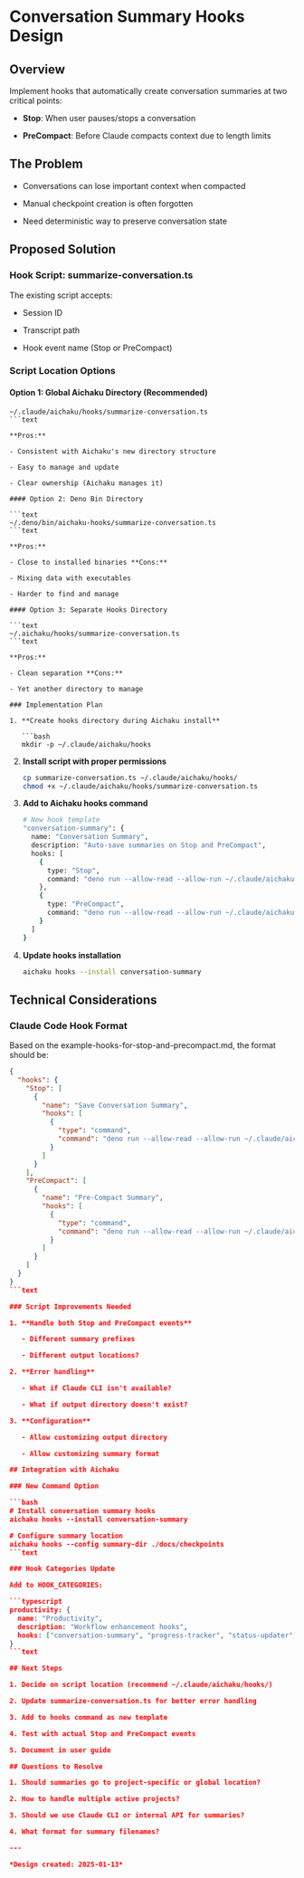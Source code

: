 # Conversation Summary Hooks Design

## Overview

Implement hooks that automatically create conversation summaries at two critical
points:

- **Stop**: When user pauses/stops a conversation

- **PreCompact**: Before Claude compacts context due to length limits

## The Problem

- Conversations can lose important context when compacted

- Manual checkpoint creation is often forgotten

- Need deterministic way to preserve conversation state

## Proposed Solution

### Hook Script: summarize-conversation.ts

The existing script accepts:

- Session ID

- Transcript path

- Hook event name (Stop or PreCompact)

### Script Location Options

#### Option 1: Global Aichaku Directory (Recommended)

````text
~/.claude/aichaku/hooks/summarize-conversation.ts
```text

**Pros:**

- Consistent with Aichaku's new directory structure

- Easy to manage and update

- Clear ownership (Aichaku manages it)

#### Option 2: Deno Bin Directory

```text
~/.deno/bin/aichaku-hooks/summarize-conversation.ts
```text

**Pros:**

- Close to installed binaries **Cons:**

- Mixing data with executables

- Harder to find and manage

#### Option 3: Separate Hooks Directory

```text
~/.aichaku/hooks/summarize-conversation.ts
```text

**Pros:**

- Clean separation **Cons:**

- Yet another directory to manage

### Implementation Plan

1. **Create hooks directory during Aichaku install**

   ```bash
   mkdir -p ~/.claude/aichaku/hooks
````

2. **Install script with proper permissions**

   ```bash
   cp summarize-conversation.ts ~/.claude/aichaku/hooks/
   chmod +x ~/.claude/aichaku/hooks/summarize-conversation.ts
   ```

3. **Add to Aichaku hooks command**

   ```bash
   # New hook template
   "conversation-summary": {
     name: "Conversation Summary",
     description: "Auto-save summaries on Stop and PreCompact",
     hooks: [
       {
         type: "Stop",
         command: "deno run --allow-read --allow-run ~/.claude/aichaku/hooks/summarize-conversation.ts"
       },
       {
         type: "PreCompact",
         command: "deno run --allow-read --allow-run ~/.claude/aichaku/hooks/summarize-conversation.ts"
       }
     ]
   }
   ```

4. **Update hooks installation**
   ```bash
   aichaku hooks --install conversation-summary
   ```

## Technical Considerations

### Claude Code Hook Format

Based on the example-hooks-for-stop-and-precompact.md, the format should be:

````json
{
  "hooks": {
    "Stop": [
      {
        "name": "Save Conversation Summary",
        "hooks": [
          {
            "type": "command",
            "command": "deno run --allow-read --allow-run ~/.claude/aichaku/hooks/summarize-conversation.ts"
          }
        ]
      }
    ],
    "PreCompact": [
      {
        "name": "Pre-Compact Summary",
        "hooks": [
          {
            "type": "command",
            "command": "deno run --allow-read --allow-run ~/.claude/aichaku/hooks/summarize-conversation.ts"
          }
        ]
      }
    ]
  }
}
```text

### Script Improvements Needed

1. **Handle both Stop and PreCompact events**

   - Different summary prefixes

   - Different output locations?

2. **Error handling**

   - What if Claude CLI isn't available?

   - What if output directory doesn't exist?

3. **Configuration**

   - Allow customizing output directory

   - Allow customizing summary format

## Integration with Aichaku

### New Command Option

```bash
# Install conversation summary hooks
aichaku hooks --install conversation-summary

# Configure summary location
aichaku hooks --config summary-dir ./docs/checkpoints
```text

### Hook Categories Update

Add to HOOK_CATEGORIES:

```typescript
productivity: {
  name: "Productivity",
  description: "Workflow enhancement hooks",
  hooks: ["conversation-summary", "progress-tracker", "status-updater"]
}
```text

## Next Steps

1. Decide on script location (recommend ~/.claude/aichaku/hooks/)

2. Update summarize-conversation.ts for better error handling

3. Add to hooks command as new template

4. Test with actual Stop and PreCompact events

5. Document in user guide

## Questions to Resolve

1. Should summaries go to project-specific or global location?

2. How to handle multiple active projects?

3. Should we use Claude CLI or internal API for summaries?

4. What format for summary filenames?

---

*Design created: 2025-01-13*
````

